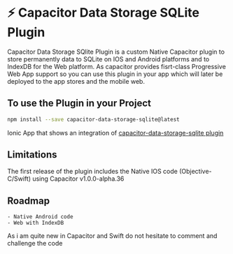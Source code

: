 # ⚡️ Capacitor Data Storage SQLite Plugin
Capacitor Data Storage SQlite  Plugin is a custom Native Capacitor plugin to store permanently data to SQLite on IOS and Android platforms and to IndexDB for the Web platform.
As capacitor provides fisrt-class Progressive Web App support so you can use this plugin in your app which will later be deployed to the app stores and the mobile web.

## To use the Plugin in your Project
```bash
npm install --save capacitor-data-storage-sqlite@latest
```

Ionic App that shows an integration of [capacitor-data-storage-sqlite plugin](https://github.com/jepiqueau/ionic-capacitor-data-storage-sqlite)

## Limitations
The first release of the plugin includes the Native IOS code (Objective-C/Swift) using Capacitor v1.0.0-alpha.36

## Roadmap
    - Native Android code
    - Web with IndexDB

As i am quite new in Capacitor and Swift do not hesitate to comment and challenge the code


